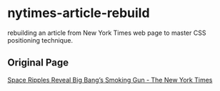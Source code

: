 # nytimes-article-rebuild
rebuilding an article from New York Times web page to master CSS positioning technique.

## Original Page
[Space Ripples Reveal Big Bang’s Smoking Gun - The New York Times](https://www.nytimes.com/2014/03/18/science/space/detection-of-waves-in-space-buttresses-landmark-theory-of-big-bang.html)
